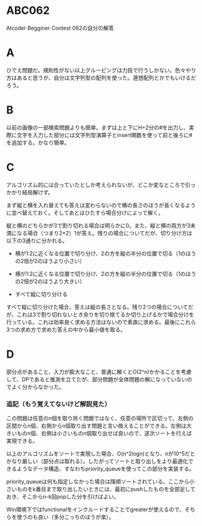 # ABC062
Atcoder Begginer Contest 062の自分の解答

# A
ひでえ問題だ。規則性がない以上グルーピングは力技で行うしかない。色々やり方はあると思うが、自分は文字列型の配列を使った。連想配列とかでもいけるだろう。

# B
以前の画像の一部検索問題よりも簡単。まずは上と下にH+2分の\#を出力し、実際に文字を入力した部分には文字列型演算子とinsert関数を使って前と後ろに\#を追加する。かなり簡単。

# C
アルゴリズム的には合っていたとしか考えられないが、どこか変なところで引っかかり結局解けず。

まず縦と横を入れ替えても答えは変わらないので横の長さのほうが長くなるように並べ替えておく。そしてあとはひたすら場合分けによって解く。

縦と横のどちらかが3で割り切れる場合は明らかに0。また、縦と横の両方が3未満になる場合（つまり2\*2）1が答え。残りの場合についてだが、切り分け方は以下の3通りに分かれる。

* 横が1:2に近くなる位置で切り分け、2の方を縦の半分の位置で切る（1のほうの2倍が2のほうより小さい）

* 横が1:2に近くなる位置で切り分け、2の方を縦の半分の位置で切る（1のほうの2倍が2のほうより大きい）

* すべて縦に切り分ける

すべて縦に切り分けた場合、答えは縦の長さとなる。残り2つの場合についてだが、これは3で割り切れないとき余りを切り捨てるか切り上げるかで場合分けを行っている。これは効率良く求める方法はないので素直に求める。最後にこれら3つの求め方で求めた答えの中から最小値を取る。

# D
部分点があること、入力が膨大なこと、普通に解くとO(2^n)かかることを考慮して、DPであると推測を立てたが、部分問題が全体問題の解になっていないのでよく分からなかった。

### 追記（もう覚えてないけど解説見た）

この問題は任意のn個を取り除く問題ではなく、任意の場所で区切って、左側の区間からn個、右側からn個取り出す問題と言い換えることができる。左側は大きいものn個、右側は小さいものn個取り出せば良いので、逐次ソートを行えば実現できる。

以上のアルゴリズムをソートで実現した場合、O(n^2logn)となり、nが10^5だとかなり厳しい（部分点は取れる）。したがってソートと取り出しをより最適化できるようなデータ構造、すなわちpriority_queueを使ってこの部分を実装する。

priority_queueは何も指定しなかった場合は降順ソートされている。ここから小さいものをk番目まで取り出したいときには、最初にpushしたものを全部足しておき、そこからn-k回popした分を引けばよい。

Win環境下ではfunctionalをインクルードすることでgreaterが使えるので、そちらを使うのも良い（多分こっちのほうが楽）。